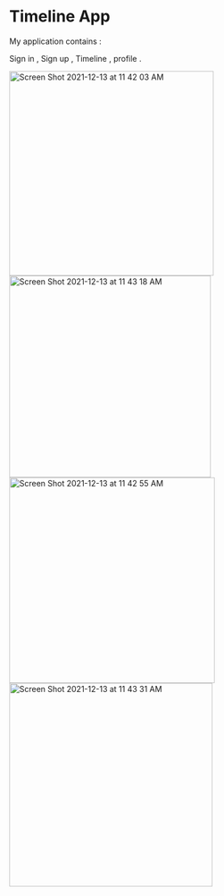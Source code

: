 # Timeline App




My application contains :

Sign in ,
Sign up ,
Timeline ,
profile .









<img width="366" alt="Screen Shot 2021-12-13 at 11 42 03 AM" src="https://user-images.githubusercontent.com/92252816/145797431-bfa69dc6-483d-4e6b-8e41-8a23f97a05cd.png">


<img width="361" alt="Screen Shot 2021-12-13 at 11 43 18 AM" src="https://user-images.githubusercontent.com/92252816/145797471-6c336aaa-6502-447d-aae1-1a598e7e345c.png">


<img width="368" alt="Screen Shot 2021-12-13 at 11 42 55 AM" src="https://user-images.githubusercontent.com/92252816/145797501-9abcd08d-25be-4b51-a307-f36a023b3a56.png">


<img width="364" alt="Screen Shot 2021-12-13 at 11 43 31 AM" src="https://user-images.githubusercontent.com/92252816/145797520-f0eb7daf-c35d-4e8d-aaf6-16fa8daaf741.png">
